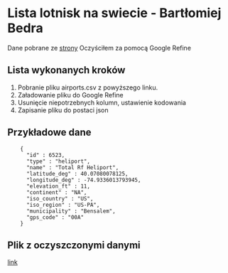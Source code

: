 Lista lotnisk na swiecie - Bartłomiej Bedra
================================
Dane pobrane ze [strony](http://www.ourairports.com/data/airports.csv)
Oczyściłem za pomocą Google Refine

Lista wykonanych kroków
------------------------
1. Pobranie pliku airports.csv z powyższego linku.
2. Załadowanie pliku do Google Refine
3. Usunięcie niepotrzebnych kolumn, ustawienie kodowania
4. Zapisanie pliku do postaci json

Przykładowe dane
---------------------

```
    {
      "id" : 6523,
      "type" : "heliport",
      "name" : "Total Rf Heliport",
      "latitude_deg" : 40.07080078125,
      "longitude_deg" : -74.9336013793945,
      "elevation_ft" : 11,
      "continent" : "NA",
      "iso_country" : "US",
      "iso_region" : "US-PA",
      "municipality" : "Bensalem",
      "gps_code" : "00A"
    }
```

Plik z oczyszczonymi danymi
-----------------------------
[link](https://github.com/nosql/data-refine/blob/master/data/json/bbedra_airports_csv.json)

